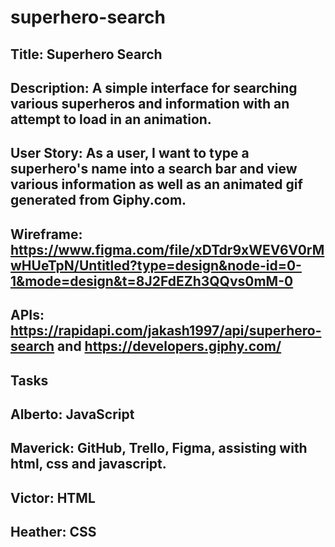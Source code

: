 # superhero-search

## Title: Superhero Search
## Description: A simple interface for searching various superheros and information with an attempt to load in an animation.
## User Story: As a user, I want to type a superhero's name into a search bar and view various information as well as an animated gif generated from Giphy.com.
## Wireframe: https://www.figma.com/file/xDTdr9xWEV6V0rMwHUeTpN/Untitled?type=design&node-id=0-1&mode=design&t=8J2FdEZh3QQvs0mM-0
## APIs: https://rapidapi.com/jakash1997/api/superhero-search and https://developers.giphy.com/

## Tasks
## Alberto: JavaScript
## Maverick: GitHub, Trello, Figma, assisting with html, css and javascript.
## Victor: HTML
## Heather: CSS
